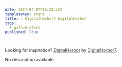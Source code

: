 ```yaml
---
date: 2024-04-07T19:23:52Z
templateKey: stars
title: ⭐ DigitalHarbor7 DigitalHarbor
tags:
  - github-stars
published: True

---
```


Looking for inspiration? [DigitalHarbor](https://github.com/DigitalHarbor7/DigitalHarbor) by [DigitalHarbor7](https://github.com/DigitalHarbor7).

No description available.
